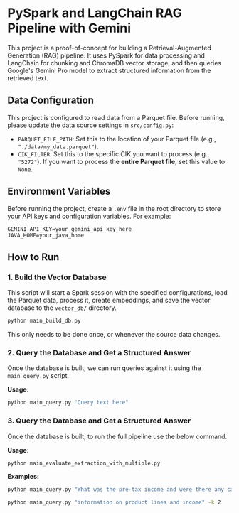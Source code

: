 # PySpark and LangChain RAG Pipeline with Gemini

This project is a proof-of-concept for building a Retrieval-Augmented Generation (RAG) pipeline. It uses PySpark for data processing and LangChain for chunking and ChromaDB vector storage, and then queries Google's Gemini Pro model to extract structured information from the retrieved text.

## Data Configuration

This project is configured to read data from a Parquet file. Before running, please update the data source settings in `src/config.py`:

-   `PARQUET_FILE_PATH`: Set this to the location of your Parquet file (e.g., `"./data/my_data.parquet"`).
-   `CIK_FILTER`: Set this to the specific CIK you want to process (e.g., `"5272"`). If you want to process the **entire Parquet file**, set this value to `None`.

## Environment Variables

Before running the project, create a `.env` file in the root directory to store your API keys and configuration variables. For example:

```
GEMINI_API_KEY=your_gemini_api_key_here
JAVA_HOME=your_java_home
```

## How to Run

### 1. Build the Vector Database

This script will start a Spark session with the specified configurations, load the Parquet data, process it, create embeddings, and save the vector database to the `vector_db/` directory.

```bash
python main_build_db.py
```
This only needs to be done once, or whenever the source data changes.

### 2. Query the Database and Get a Structured Answer

Once the database is built, we can run queries against it using the `main_query.py` script.

**Usage:**
```bash
python main_query.py "Query text here"
```

### 3. Query the Database and Get a Structured Answer

Once the database is built, to run the full pipeline use the below command.

**Usage:**
```bash
python main_evaluate_extraction_with_multiple.py
```


**Examples:**
```bash
python main_query.py "What was the pre-tax income and were there any catastrophe losses?"

python main_query.py "information on product lines and income" -k 2
```
